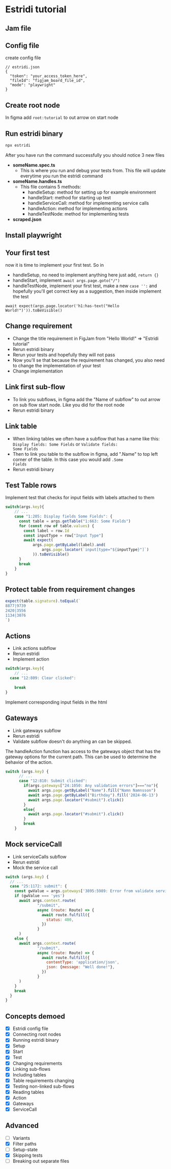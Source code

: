 # Estridi tutorial

## Jam file

## Config file
create config file
```json5
// estridi.json
{
  "token": "your_access_token_here",
  "fileId": "figjam_board_file_id",
  "mode": "playwright"
}
```

## Create root node
In figma add <code>root:tutorial</code> to out arrow on start node

## Run estridi binary
```bash
npx estridi
```
After you have run the command successfully you should notice 3 new files
- **someName.spec.ts**
  - This is where you run and debug your tests from. This file will update everytime you run the estridi command
- **someName.handles.ts**
  - This file contains 5 methods:
    - handleSetup: method for setting up for example environment
    - handleStart: method for starting up test
    - handleServiceCall: method for implementing service calls
    - handleAction: method for implementing actions
    - handleTestNode: method for implementing tests
- **scraped.json**

## Install playwright

## Your first test
now it is time to implement your first test. So in
- handleSetup, no need to implement anything here just add, `return {}`
- handleStart, implement `await args.page.goto("/")`
- handleTestNode, implement your first test, make a new `case '':` and hopefully you'll get correct key as a suggestion, then inside implement the test 
```
await expect(args.page.locator('h1:has-text("Hello World!")')).toBeVisible()
```

## Change requirement
- Change the title requirement in FigJam from "Hello World!" => "Estridi tutorial"
- Rerun estridi binary
- Rerun your tests and hopefully they will not pass
- Now you'll se that because the requirement has changed, you also need to change the implementation of your test
- Change implementation

## Link first sub-flow
- To link you subflows, in figma add the "Name of subflow" to out arrow on sub flow start node. Like you did for the root node
- Rerun estridi binary

## Link table
- When linking tables we often have a subflow that has a name like this: <code>Display fields: Some Fields</code> or <code>Validate fields: Some Fields</code>
- Then to link you table to the subflow in figma, add ".Name" to top left corner of the table. In this case you would add <code>.Some Fields</code>
- Rerun estridi binary

## Test Table rows
Implement test that checks for input fields with labels attached to them

```javascript
switch(args.key){
    // ...
    case "1:205: Display fields Some Fields": {
      const table = args.getTable("1:663: Some Fields")
      for (const row of table.values) {
        const label = row.Id
        const inputType = row["Input Type"]
        await expect(
            args.page.getByLabel(label).and(
                args.page.locator(`input[type="${inputType}"]`)
            )).toBeVisible()
      }
      break
    }
}
```

## Protect table from requirement changes
```javascript
expect(table.signature).toEqual(`
8877|9739
2420|3556
1134|3076
`)
```

## Actions
- Link actions subflow
- Rerun estridi
- Implement action

```javascript
switch(args.key){
    // ...
  case "12:809: Clear clicked":
    
    break
}
```

Implement corresponding input fields in the html

## Gateways
- Link gateways subflow
- Rerun estridi
- Validate subflow doesn't do anything an can be skipped. 

The handleAction function has access to the gateways object 
that has the gateway options for the current path. 
This can be used to determine the behavior of the action. 

```javascript
switch (args.key) {
      // ...
      case "12:810: Submit clicked":
        if(args.gateways["24:1050: Any validation errors"]==="no"){
          await args.page.getByLabel("Name").fill("Namn Namnsson")
          await args.page.getByLabel("Birthday").fill('2024-06-13')
          await args.page.locator("#submit").click()
        }
        else{
          await args.page.locator("#submit").click()
        }
        break
    }
```

## Mock serviceCall
- Link serviceCalls subflow
- Rerun estridi
- Mock the service call

```javascript
switch (args.key) {
  // ...
  case "25:1172: submit": {
    const gwValue = args.gateways['3895:5989: Error from validate service']
    if (gwValue === 'yes')
      await args.context.route(
              "/submit",
              async (route: Route) => {
                await route.fulfill({
                  status: 400,
                })
              }
      )
    else {
      await args.context.route(
              "/submit",
              async (route: Route) => {
                await route.fulfill({
                  contentType: 'application/json',
                  json: {message: "Well done!"},
                })
              }
      )
    }
    break
  }
}
```

## Concepts demoed
- [x] Estridi config file
- [x] Connecting root nodes
- [x] Running estridi binary
- [x] Setup
- [x] Start
- [x] Test
- [x] Changing requirements
- [x] Linking sub-flows
- [x] Including tables
- [x] Table requirements changing
- [x] Testing non-linked sub-flows
- [x] Reading tables
- [x] Action
- [x] Gateways
- [x] ServiceCall

## Advanced
- [ ] Variants
- [x] Filter paths
- [ ] Setup-state
- [x] Skipping tests
- [ ] Breaking out separate files

